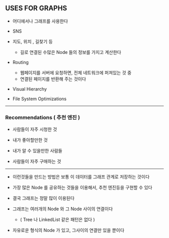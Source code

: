 ## USES FOR GRAPHS

- 어디에서나 그래프를 사용한다


- SNS


- 지도, 위치 , 길찾기 등
  - 길로 연결된 수많은 Node 들의 정보를 가지고 계산한다


- Routing 
  - 웹페이지를 서버에 요청하면, 전체 네트워크에 퍼져있는 것 중
  - 연결된 페이지를 반환해 주는 것이다


- Visual Hierarchy


- File System Optimizations

---

### Recommendations ( 추천 엔진 )

- 사람들이 자주 시청한 것


- 내가 좋아할만한 것


- 내가 알 수 있을만한 사람들


- 사람들이 자주 구매하는 것

---

- 이런것들을 만드는 방법은 보통 이 데이터를 그래프 관계로 저장하는 것이다


- 가장 많은 Node 를 공유하는 것들을 이용해서, 추천 엔진등을 구현할 수 있다


- 결국 그래프는 정말 많이 이용된다


- 그래프는 여러개의 Node 와 그 Node 사이의 연결이다
  - ( Tree 나 LinkedList 같은 패턴은 없다 )


- 자유로운 형식의 Node 가 있고, 그사이의 연결만 있을 뿐이다